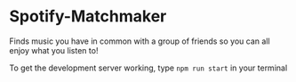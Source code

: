 # Spotify-Matchmaker
Finds music you have in common with a group of friends so you can all enjoy what you listen to!

To get the development server working, type `npm run start` in your terminal
